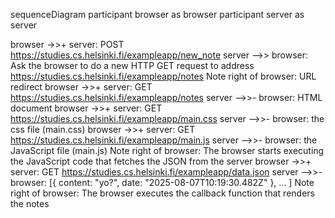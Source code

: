 sequenceDiagram
participant browser as browser
participant server as server

browser ->>+ server: POST https://studies.cs.helsinki.fi/exampleapp/new_note
server -->> browser: Ask the browser to do a new HTTP GET request to address https://studies.cs.helsinki.fi/exampleapp/notes
Note right of browser: URL redirect
browser ->>+ server: GET https://studies.cs.helsinki.fi/exampleapp/notes
server -->>- browser: HTML document
browser ->>+ server: GET https://studies.cs.helsinki.fi/exampleapp/main.css
server -->>- browser: the css file (main.css)
browser ->>+ server: GET https://studies.cs.helsinki.fi/exampleapp/main.js
server -->>- browser: the JavaScript file (main.js)
Note right of browser: The browser starts executing the JavaScript code that fetches the JSON from the server
browser ->>+ server: GET https://studies.cs.helsinki.fi/exampleapp/data.json
server -->>- browser: [{ content: "yo?", date: "2025-08-07T10:19:30.482Z" }, ... ]
Note right of browser: The browser executes the callback function that renders the notes
